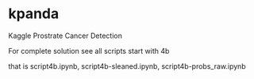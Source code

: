 # kpanda
Kaggle Prostrate Cancer Detection

For complete solution see all scripts start with 4b

that is script4b.ipynb, script4b-sleaned.ipynb,  script4b-probs_raw.ipynb
